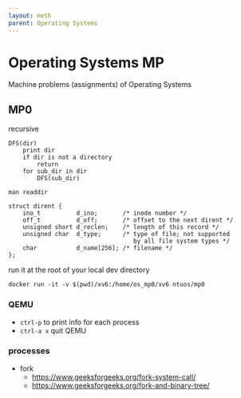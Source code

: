 ```yaml
---
layout: meth
parent: Operating Systems
---
```

# Operating Systems MP

Machine problems (assignments) of Operating Systems

## MP0
recursive

```
DFS(dir)
	print dir
	if dir is not a directory
		return
	for sub_dir in dir 
		DFS(sub_dir)
```

`man readdir`
```
struct dirent {
    ino_t          d_ino;       /* inode number */
    off_t          d_off;       /* offset to the next dirent */
    unsigned short d_reclen;    /* length of this record */
    unsigned char  d_type;      /* type of file; not supported
                                   by all file system types */
    char           d_name[256]; /* filename */
};
```
run it at the root of your local dev directory
```
docker run -it -v $(pwd)/xv6:/home/os_mp0/xv6 ntuos/mp0
```

### QEMU
- `ctrl-p` to print info for each process
- `ctrl-a x` quit QEMU

### processes
-  fork
	- <https://www.geeksforgeeks.org/fork-system-call/>
	- <https://www.geeksforgeeks.org/fork-and-binary-tree/>


